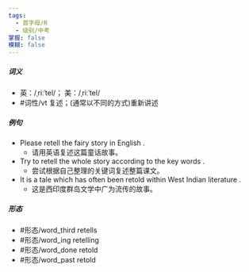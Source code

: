 ```yaml
---
tags:
  - 首字母/R
  - 级别/中考
掌握: false
模糊: false
---
```

##### 词义
- 英：/ˌriːˈtel/； 美：/ˌriːˈtel/
- #词性/vt  复述；(通常以不同的方式)重新讲述
##### 例句
- Please retell the fairy story in English .
	- 请用英语复述这篇童话故事。
- Try to retell the whole story according to the key words .
	- 尝试根据自己整理的关键词复述整篇课文。
- It is a tale which has often been retold within West Indian literature .
	- 这是西印度群岛文学中广为流传的故事。
##### 形态
- #形态/word_third retells
- #形态/word_ing retelling
- #形态/word_done retold
- #形态/word_past retold
